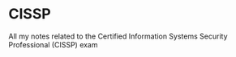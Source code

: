 # CISSP
All my notes related to the Certified Information Systems Security Professional (CISSP) exam
